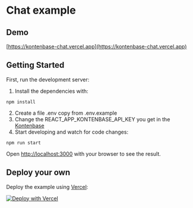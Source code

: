 # Chat example

## Demo
[https://kontenbase-chat.vercel.app](https://kontenbase-chat.vercel.app)
## Getting Started

First, run the development server:
1. Install the dependencies with:
  ```
  npm install
  ```
2. Create a file .env copy from .env.example
3. Change the REACT_APP_KONTENBASE_API_KEY you get in the [Kontenbase](https://kontenbase.com)
4. Start developing and watch for code changes:
```
npm run start
```


Open [http://localhost:3000](http://localhost:3000) with your browser to see the result.

## Deploy your own
Deploy the example using [Vercel](https://vercel.com):

[![Deploy with Vercel](https://vercel.com/button)](https://vercel.com/new/clone?repository-url=https%3A%2F%2Fgithub.com%2Fkontenbase%2Fkontenbase%2Ftree%2Fmain%2Fexamples%2Freactjs-chat&env=REACT_APP_KONTENBASE_API_KEY&envDescription=API%20Key%20you%20get%20from%20Kontenbase&envLink=https%3A%2F%2Fkontenbase.com&project-name=kontenbase-chat&repo-name=kontenbase-chat)